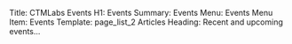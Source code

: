 Title: CTMLabs Events
H1: Events
Summary: Events
Menu: Events
Menu Item: Events
Template: page_list_2
Articles Heading: Recent and upcoming events...


